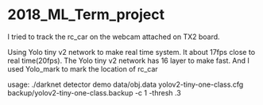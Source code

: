 # 2018_ML_Term_project

I tried to track the rc_car on the webcam attached on TX2 board.

Using Yolo tiny v2 network to make real time system.
It about 17fps close to real time(20fps).
The Yolo tiny v2 network has 16 layer to make fast.
And I used Yolo_mark to mark the location of rc_car

usage:
./darknet detector demo data/obj.data yolov2-tiny-one-class.cfg backup/yolov2-tiny-one-class.backup -c 1 -thresh .3

